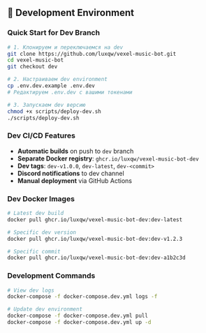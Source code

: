 ## 🧪 Development Environment

### Quick Start for Dev Branch

```bash
# 1. Клонируем и переключаемся на dev
git clone https://github.com/luxqw/vexel-music-bot.git
cd vexel-music-bot
git checkout dev

# 2. Настраиваем dev environment
cp .env.dev.example .env.dev
# Редактируем .env.dev с вашими токенами

# 3. Запускаем dev версию
chmod +x scripts/deploy-dev.sh
./scripts/deploy-dev.sh
```

### Dev CI/CD Features

- **Automatic builds** on push to `dev` branch
- **Separate Docker registry**: `ghcr.io/luxqw/vexel-music-bot-dev`
- **Dev tags**: `dev-v1.0.0`, `dev-latest`, `dev-<commit>`
- **Discord notifications** to dev channel
- **Manual deployment** via GitHub Actions

### Dev Docker Images

```bash
# Latest dev build
docker pull ghcr.io/luxqw/vexel-music-bot-dev:dev-latest

# Specific dev version
docker pull ghcr.io/luxqw/vexel-music-bot-dev:dev-v1.2.3

# Specific commit
docker pull ghcr.io/luxqw/vexel-music-bot-dev:dev-a1b2c3d
```

### Development Commands

```bash
# View dev logs
docker-compose -f docker-compose.dev.yml logs -f

# Update dev environment
docker-compose -f docker-compose.dev.yml pull
docker-compose -f docker-compose.dev.yml up -d
```
